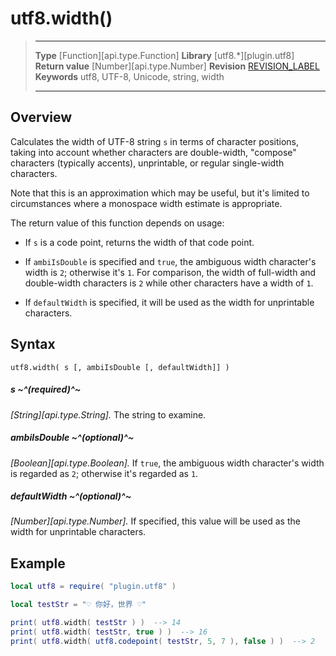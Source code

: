 # utf8.width()

> --------------------- ------------------------------------------------------------------------------------------
> __Type__              [Function][api.type.Function]
> __Library__           [utf8.*][plugin.utf8]
> __Return value__      [Number][api.type.Number]
> __Revision__          [REVISION_LABEL](REVISION_URL)
> __Keywords__          utf8, UTF-8, Unicode, string, width
> --------------------- ------------------------------------------------------------------------------------------


## Overview

Calculates the width of <nobr>UTF-8</nobr> string `s` in terms of character positions, taking into account whether characters are <nobr>double-width</nobr>, "compose" characters (typically&nbsp;accents), unprintable, or regular <nobr>single-width</nobr> characters.

Note that this is an approximation which may be useful, but it's limited to circumstances where a monospace width estimate is appropriate.

The return value of this function depends on usage:

* If `s` is a code point, returns the width of that code point.

* If `ambiIsDouble` is specified and `true`, the ambiguous width character's width is `2`; otherwise it's `1`. For comparison, the width of <nobr>full-width</nobr> and <nobr>double-width</nobr> characters is `2` while other characters have a width of `1`.

* If `defaultWidth` is specified, it will be used as the width for unprintable characters.


## Syntax

	utf8.width( s [, ambiIsDouble [, defaultWidth]] )

##### s ~^(required)^~
_[String][api.type.String]._ The string to examine.

##### ambiIsDouble ~^(optional)^~
_[Boolean][api.type.Boolean]._ If `true`, the ambiguous width character's width is regarded as `2`; otherwise it's regarded as `1`.

##### defaultWidth ~^(optional)^~
_[Number][api.type.Number]._ If specified, this value will be used as the width for unprintable characters.


## Example

``````lua
local utf8 = require( "plugin.utf8" )

local testStr = "♡ 你好，世界 ♡"

print( utf8.width( testStr ) )  --> 14
print( utf8.width( testStr, true ) )  --> 16
print( utf8.width( utf8.codepoint( testStr, 5, 7 ), false ) )  --> 2
``````
